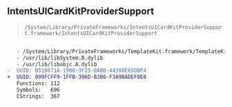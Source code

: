 ## IntentsUICardKitProviderSupport

> `/System/Library/PrivateFrameworks/IntentsUICardKitProviderSupport.framework/IntentsUICardKitProviderSupport`

```diff

   - /System/Library/PrivateFrameworks/TemplateKit.framework/TemplateKit
   - /usr/lib/libSystem.B.dylib
   - /usr/lib/libobjc.A.dylib
-  UUID: B518671A-1900-3F25-8ABD-44388E65DBF4
+  UUID: 099FCFF9-1FFB-396D-B3B6-F3A9BADEF0E0
   Functions: 112
   Symbols:   696
   CStrings:  367

```
